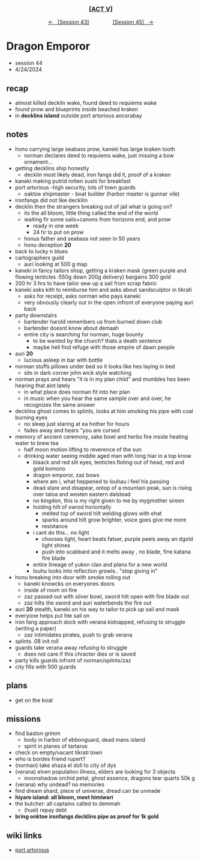 <div align="center">
  <h3 align="center"><a href="https://github.com/h-griffin/dnd-notes/blob/main/grimmhaus/act-V" >[ACT V]</a></h3>
  <p align="center">
    <a href="https://github.com/h-griffin/dnd-notes/blob/main/grimmhaus/act-V/24-04-17.md" >&larr; &nbsp; [Session 43]</a>
    &nbsp;&nbsp;&nbsp;&nbsp;&nbsp;&nbsp;&nbsp;&nbsp;&nbsp;&nbsp;&nbsp;&nbsp;&nbsp;&nbsp;
    <a href="https://github.com/h-griffin/dnd-notes/blob/main/grimmhaus/act-V/24-04-24.md" >[Session 45] &nbsp; &rarr;</a>
  </p>
</div>

# Dragon Emporor
- session 44
- 4/24/2024

## recap
- almost killed decklin wake, found deed to requiems wake
- found prow and blueprints inside beached kraken
- in **decklins island** outside port artorious ancorabay

## notes
- honu carrying large seabass prow, kaneki has large kraken tooth
    - norman declares deed to requiems wake, just missing a bow ornament...
- getting decklins ship honestly
    - decklin most likely dead, iron fangs did it, proof of a kraken
- kaneki making putrid rotten sushi for breakfast
- port artorious -high security, lots of town guards
    - oaktoe shipmaster - boat builder (harbor master is gunnar vile)
- ironfangs did not like deckliln
- decklin then the strangers  breaking out of jail what is going on?
    - its the all bloom, little thing called the end of the world
    - waiting fir some sails+canons from horizons end, and prow
        - ready in one week
        - 24 hr to put on prow
    - honus father and seabass not seen in 50 years
    - honu deception **20**
- back to lucky n blues
- cartographers guild
    - auri looking at 500 g map
- kaneki in fancy tailors shop, getting a kraken mask (green purple and flowing tenticles :550g down 200g delivery) bargains 300 gold
- 200 hr 3 hrs to have tailor sew up a sail from scrap fabric
- kaneki asks kith to reimburse him and asks about sandsculptor in tikrati
    - asks for receipt, asks norman who pays kaneki
    - very obvously clearly out in the open infront of everyone paying auri back
- party downstairs
    - bartender harold remembers us from burned down club
    - bartender doesnt know about demaah
    - entire city is searching for norman, huge bounty
        - to be wanted by the church? thats a death sentence
        - maybe hell find refuge with those empire of dawn people
- auri **20**
    - lucious asleep in bar with bottle
- norman stuffs pillows under bed so it looks like hes laying in bed
    - sits in dark corner john wick style watching
- norman prays and hears "it is in my plan child" and mumbles hes been hearing that alot lately
    - in what place does norman fit into her plan
    - in music when you hear the same sample over and over, he recognizes the same answer
- decklins ghost comes to splints, looks at him smoking his pipe with coal burning eyes
    - no sleep just staring at ea hother for hours
    - fades away and hears "you are cursed
- memory of ancient ceremony, sake bowl and herbs fire inside heating water to brew tea
    - half moon motion lifting to reverence of the sun
    - drinking water seeing middle aged man with long hiar in a top know
        - blaack and red slit eyes, tenticles floting out of head, red and gold komono
        - dragon emporor, zaz bows
        - where am i, what heppened to louhau i feel his passing
        - dead stare and disapear, ontop of a mountain peak, sun is rising over taloa and westen eastern dalstead
        - no kingdon, this is my right given to me by mygmother sireen
        - holding hilt of swrod horiontally
            - melted top of sword hilt welding glows with ehat
            - sparks around hilt grow brighter, voice goes give me more
            - resistance
        - i cant do this... no light
            - chooses light, heart beats fatser, purple peels away an dgold light shines
            - push into scabbard and it melts away , no blade, fine katana fire blade
        - entire lineage of yukon clan and plans for a new world
        - louhu looks into reflection growls.. "stop giving in"
- honu breaking into door with smoke rolling out
    - kaneki knowcks on everyones doors
    - inside of room on fire
    - zaz passed out with silver bowl, sword hilt open with fire blade out
    - zaz hilts the sword and auri waterbends the fire out
- auri **20** stealth, kaneki on his way to tailor to pick up sail and mask
- everyone helps put hte sail on
- iron fang approach dock with verana kidnapped, refusing to struggle (writing a paper)
    - zaz intimidates pirates, push to grab verana
- splints .08 init roll
- guards take verana away refusing to struggle
    - does not care if this chracter dies or is saved
- party kills guards infront of norman/splints/zaz
- city fills with 500 guards

## plans
- get on the boat

## missions
- find baston grimm
    - body in harbor of ebbonguard, dead mans island
    - spirit in planes of tartarus
- check on empty/vacant tikrati town
- who is bordes friend rupert?
- (norman) take shaza el doll to city of dys
- (verana) elven population illness, elders are looking for 3 objects
    - moonshadow orchid petal, ghost essence, dragons tear quarts 50k g
- (verana) why undead? no memories
- find dream shard, piece of universe, dread can be unmade
- **hiyaro island: all bloom, meet himiwari**
- the butcher: all captains called to demmah
    - (huel) repay debt
- **bring onktoe ironfangs decklins pipe as proof for 1k gold**

## wiki links
- [port artorious](../lore.md#port-artorious-eastern-dalstead)
